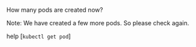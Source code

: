 How many pods are created now? 


Note: We have created a few more pods. So please check again.











help
[`kubectl get pod`]